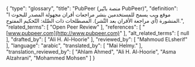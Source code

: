 {
    "type": "glossary",
    "title": "PubPeer (منصة بابّير PubPeer)",
    "definition": "موقع ويب يسمح للمستخدمين بنشر مراجعات أقران مجهولة المصدر للبحوث ا المنشورة (أي مراجعة الأقران بعد النَّشر).  المصطلحات ذات الصِّلة: التّحكيم المفتوح.",
    "related_terms": [
        "Open Peer Review"
    ],
    "references": [
        "[www.pubpeer.com](http://www.pubpeer.com)"
    ],
    "alt_related_terms": [
        null
    ],
    "drafted_by": [
        "Ali H. Al-Hoorie"
    ],
    "reviewed_by": [
        "Mahmoud ELsherif"
    ],
    "language": "arabic",
    "translated_by": [
        "Mai Helmy."
    ],
    "translation_reviewed_by": [
        "Ahlam Ahmed",
        "Ali H. Al-Hoorie",
        "Asma Alzahrani",
        "Mohammed Mohsen"
    ]
}